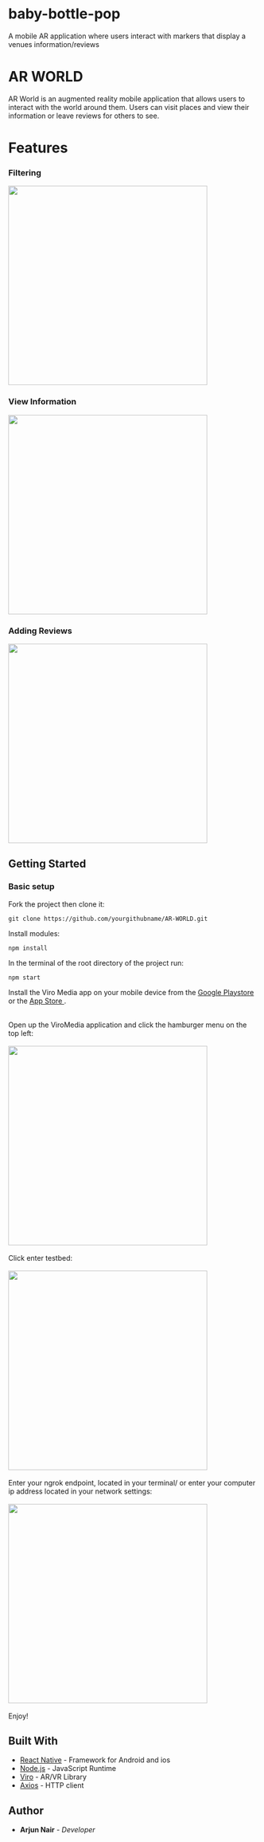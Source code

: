 # baby-bottle-pop
A mobile AR application where users interact with markers that display a venues information/reviews
<!-- # capstone

## Project Title - mARket

## Overview
## Create an application to place advertisements in the AR World.

## MVP
## Place a 2D image on a physical wall. Users will be able to
## request an advertisement image to be placed. The advertisement should be static.

## Stretch Goals
## Getting the advertisement on a specific building wall based on the user's
## address input.

## Technical Challenges
## Grabbing the Z-coordinates in the cartesian coordinate system and inputting it
## into our AR world. -->

# AR WORLD

AR World is an augmented reality mobile application that allows users to interact with the world around them. Users can visit places and view their information or leave reviews for others to see.

# Features

<h3>Filtering</h3>
<img src='./js/res/filtering.png' width='400'>
<h3>View Information</h3>
<img src='./js/res/view.png' width='400'>
<h3>Adding Reviews</h3>
<img src='./js/res/addreview.png' width='400'>

## Getting Started

<h3>Basic setup</h3>
Fork the project then clone it:

```
git clone https://github.com/yourgithubname/AR-WORLD.git
```

Install modules:

```
npm install
```

In the terminal of the root directory of the project run:

```
npm start
```

Install the Viro Media app on your mobile device from the <a href="https://play.google.com/store/apps/details?id=com.viromedia.viromedia&hl=en_US"> Google Playstore </a> or the <a href="https://apps.apple.com/us/app/viro-media/id1163100576">App Store </a>. <br /><br/>

Open up the ViroMedia application and click the hamburger menu on the top left:
<br/>
<br/>
<img src="./js/res/ham.jpg" width="400" />
<br/>
<br/>
Click enter testbed:
<br/>
<br/>
<img src="./js/res/test.jpg" width="400" />
<br/>
<br/>
Enter your ngrok endpoint, located in your terminal/ or enter your computer ip address located in your network settings:
<br/>
<br/>
<img src="./js/res/grok.jpg" width="400" />
<br/>
<br/>
Enjoy!

## Built With

- [React Native](https://facebook.github.io/react-native/) - Framework for Android and ios
- [Node.js](https://nodejs.org/en/) - JavaScript Runtime
- [Viro](https://viromedia.com/) - AR/VR Library
- [Axios](https://www.npmjs.com/package/axios) - HTTP client

## Author

- **Arjun Nair** - _Developer_
